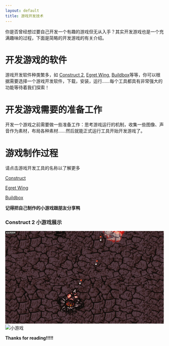 ```yaml
---
layout: default
title: 游戏开发技术
---
```


你是否曾经想过要自己开发一个有趣的游戏但无从入手？其实开发游戏也是一个充满趣味的过程，下面是简略的开发游戏的有关介绍。

# 开发游戏的软件

游戏开发软件种类繁多，如
[Construct 2](https://www.scirra.com/construct2/),
[Egret Wing](https://www.egret.com/products/wing.html/),
[Buildbox](https://www.buildbox.com/)等等，你可以根据需要选择一个游戏开发软件，下载，安装，运行……每个工具都具有非常强大的功能等待着我们探索！

# 开发游戏需要的准备工作

开发一个游戏之前需要做一些准备工作：思考游戏运行的机制，收集一些图像、声音作为素材，布局各种素材……然后就能正式运行工具开始开发游戏了。

# 游戏制作过程

请点击游戏开发工具的名称以了解更多

[Construct](https://www.scirra.com/tutorials/37/beginners-guide-to-construct-2/page-1)

[Egret Wing](http://developer.egret.com/cn/github/egret-docs/Engine2D/minigame/tutorial/index.html)

[Buildbox](https://www.buildbox.com/make-your-own-game/)


**记得把自己制作的小游戏跟朋友分享鸭**

### Construct 2 小游戏展示

![](/images/game.gif)
![小游戏](https://img-blog.csdn.net/20181006214005483?watermark/2/text/aHR0cHM6Ly9ibG9nLmNzZG4ubmV0L3dlaXhpbl80MzM0NzA5NQ==/font/5a6L5L2T/fontsize/400/fill/I0JBQkFCMA==/dissolve/70)



**Thanks for reading!!!!!**












